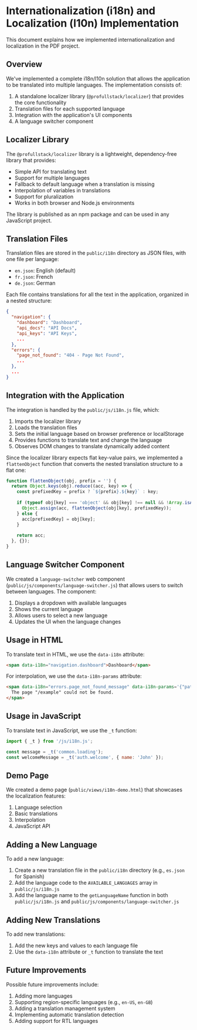 # Internationalization (i18n) and Localization (l10n) Implementation

This document explains how we implemented internationalization and localization in the PDF project.

## Overview

We've implemented a complete i18n/l10n solution that allows the application to be translated into multiple languages. The implementation consists of:

1. A standalone localizer library (`@profullstack/localizer`) that provides the core functionality
2. Translation files for each supported language
3. Integration with the application's UI components
4. A language switcher component

## Localizer Library

The `@profullstack/localizer` library is a lightweight, dependency-free library that provides:

- Simple API for translating text
- Support for multiple languages
- Fallback to default language when a translation is missing
- Interpolation of variables in translations
- Support for pluralization
- Works in both browser and Node.js environments

The library is published as an npm package and can be used in any JavaScript project.

## Translation Files

Translation files are stored in the `public/i18n` directory as JSON files, with one file per language:

- `en.json`: English (default)
- `fr.json`: French
- `de.json`: German

Each file contains translations for all the text in the application, organized in a nested structure:

```json
{
  "navigation": {
    "dashboard": "Dashboard",
    "api_docs": "API Docs",
    "api_keys": "API Keys",
    ...
  },
  "errors": {
    "page_not_found": "404 - Page Not Found",
    ...
  },
  ...
}
```

## Integration with the Application

The integration is handled by the `public/js/i18n.js` file, which:

1. Imports the localizer library
2. Loads the translation files
3. Sets the initial language based on browser preference or localStorage
4. Provides functions to translate text and change the language
5. Observes DOM changes to translate dynamically added content

Since the localizer library expects flat key-value pairs, we implemented a `flattenObject` function that converts the nested translation structure to a flat one:

```javascript
function flattenObject(obj, prefix = '') {
  return Object.keys(obj).reduce((acc, key) => {
    const prefixedKey = prefix ? `${prefix}.${key}` : key;
    
    if (typeof obj[key] === 'object' && obj[key] !== null && !Array.isArray(obj[key])) {
      Object.assign(acc, flattenObject(obj[key], prefixedKey));
    } else {
      acc[prefixedKey] = obj[key];
    }
    
    return acc;
  }, {});
}
```

## Language Switcher Component

We created a `language-switcher` web component (`public/js/components/language-switcher.js`) that allows users to switch between languages. The component:

1. Displays a dropdown with available languages
2. Shows the current language
3. Allows users to select a new language
4. Updates the UI when the language changes

## Usage in HTML

To translate text in HTML, we use the `data-i18n` attribute:

```html
<span data-i18n="navigation.dashboard">Dashboard</span>
```

For interpolation, we use the `data-i18n-params` attribute:

```html
<span data-i18n="errors.page_not_found_message" data-i18n-params='{"path":"/example"}'>
  The page "/example" could not be found.
</span>
```

## Usage in JavaScript

To translate text in JavaScript, we use the `_t` function:

```javascript
import { _t } from '/js/i18n.js';

const message = _t('common.loading');
const welcomeMessage = _t('auth.welcome', { name: 'John' });
```

## Demo Page

We created a demo page (`public/views/i18n-demo.html`) that showcases the localization features:

1. Language selection
2. Basic translations
3. Interpolation
4. JavaScript API

## Adding a New Language

To add a new language:

1. Create a new translation file in the `public/i18n` directory (e.g., `es.json` for Spanish)
2. Add the language code to the `AVAILABLE_LANGUAGES` array in `public/js/i18n.js`
3. Add the language name to the `getLanguageName` function in both `public/js/i18n.js` and `public/js/components/language-switcher.js`

## Adding New Translations

To add new translations:

1. Add the new keys and values to each language file
2. Use the `data-i18n` attribute or `_t` function to translate the text

## Future Improvements

Possible future improvements include:

1. Adding more languages
2. Supporting region-specific languages (e.g., `en-US`, `en-GB`)
3. Adding a translation management system
4. Implementing automatic translation detection
5. Adding support for RTL languages